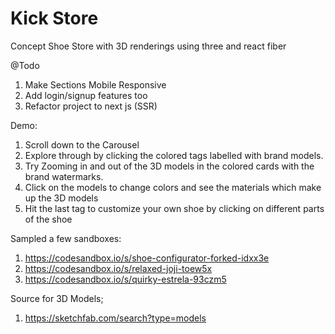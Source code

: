 # Kick Store
Concept Shoe Store with 3D renderings using three and react fiber

@Todo
1. Make Sections Mobile Responsive
2. Add login/signup features too
3. Refactor project to next js (SSR)

Demo:
1. Scroll down to the Carousel
2. Explore through by clicking the colored tags labelled with brand models.
3. Try Zooming in and out of the 3D models in the colored cards with the brand watermarks.
4. Click on the models to change colors and see the materials which make up the 3D models
5. Hit the last tag to customize your own shoe by clicking on different parts of the shoe

Sampled a few sandboxes:
1. https://codesandbox.io/s/shoe-configurator-forked-idxx3e
2. https://codesandbox.io/s/relaxed-joji-toew5x
3. https://codesandbox.io/s/quirky-estrela-93czm5

Source for 3D Models;
1. https://sketchfab.com/search?type=models
